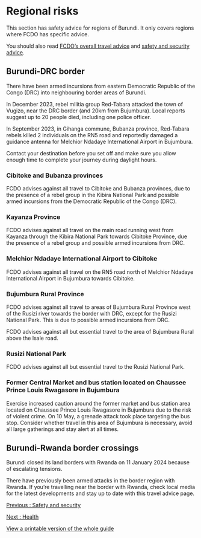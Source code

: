 # Regional risks

This section has safety advice for regions of Burundi. It only covers regions where FCDO has specific advice.

You should also read [FCDO’s overall travel advice](/foreign-travel-advice/burundi) and [safety and security advice](/foreign-travel-advice/burundi/safety-and-security).

## Burundi-DRC border

There have been armed incursions from eastern Democratic Republic of the Congo (DRC) into neighbouring border areas of Burundi.

In December 2023, rebel militia group Red-Tabara attacked the town of Vugizo, near the DRC border (and 20km from Bujumbura). Local reports suggest up to 20 people died, including one police officer.

In September 2023, in Gihanga commune, Bubanza province, Red-Tabara rebels killed 2 individuals on the RN5 road and reportedly damaged a guidance antenna for Melchior Ndadaye International Airport in Bujumbura.

Contact your destination before you set off and make sure you allow enough time to complete your journey during daylight hours.

### Cibitoke and Bubanza provinces

FCDO advises against all travel to Cibitoke and Bubanza provinces, due to the presence of a rebel group in the Kibira National Park and possible armed incursions from the Democratic Republic of the Congo (DRC).

### Kayanza Province

FCDO advises against all travel on the main road running west from Kayanza through the Kibira National Park towards Cibitoke Province, due the presence of a rebel group and possible armed incursions from DRC.

### Melchior Ndadaye International Airport to Cibitoke

FCDO advises against all travel on the RN5 road north of Melchior Ndadaye International Airport in Bujumbura towards Cibitoke.

### Bujumbura Rural Province

FCDO advises against all travel to areas of Bujumbura Rural Province west of the Rusizi river towards the border with DRC, except for the Rusizi National Park. This is due to possible armed incursions from DRC.

FCDO advises against all but essential travel to the area of Bujumbura Rural above the Isale road.

### Rusizi National Park

FCDO advises against all but essential travel to the Rusizi National Park.

### Former Central Market and bus station located on Chaussee Prince Louis Rwagasore in Bujumbura

Exercise increased caution around the former market and bus station area located on Chaussee Prince Louis Rwagasore in Bujumbura due to the risk of violent crime. On 10 May, a grenade attack took place targeting the bus stop. Consider whether travel in this area of Bujumbura is necessary, avoid all large gatherings and stay alert at all times.

## Burundi-Rwanda border crossings

Burundi closed its land borders with Rwanda on 11 January 2024 because of escalating tensions.

There have previously been armed attacks in the border region with Rwanda. If you’re travelling near the border with Rwanda, check local media for the latest developments and stay up to date with this travel advice page.

[Previous
:
Safety and security](/foreign-travel-advice/burundi/safety-and-security)

[Next
:
Health](/foreign-travel-advice/burundi/health)

[View a printable version of the whole guide](/foreign-travel-advice/burundi/print)